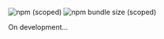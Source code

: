 ![npm (scoped)](https://img.shields.io/npm/v/@charlesaugust44/nubank-api?style=flat-square) ![npm bundle size (scoped)](https://img.shields.io/bundlephobia/min/@charlesaugust44/nubank-api?style=flat-square)

On development...